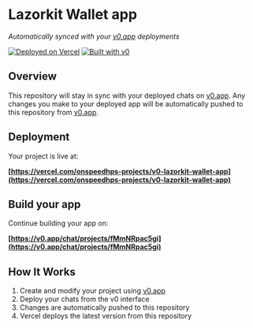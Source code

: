 # Lazorkit Wallet app

*Automatically synced with your [v0.app](https://v0.app) deployments*

[![Deployed on Vercel](https://img.shields.io/badge/Deployed%20on-Vercel-black?style=for-the-badge&logo=vercel)](https://vercel.com/onspeedhps-projects/v0-lazorkit-wallet-app)
[![Built with v0](https://img.shields.io/badge/Built%20with-v0.app-black?style=for-the-badge)](https://v0.app/chat/projects/fMmNRpac5gi)

## Overview

This repository will stay in sync with your deployed chats on [v0.app](https://v0.app).
Any changes you make to your deployed app will be automatically pushed to this repository from [v0.app](https://v0.app).

## Deployment

Your project is live at:

**[https://vercel.com/onspeedhps-projects/v0-lazorkit-wallet-app](https://vercel.com/onspeedhps-projects/v0-lazorkit-wallet-app)**

## Build your app

Continue building your app on:

**[https://v0.app/chat/projects/fMmNRpac5gi](https://v0.app/chat/projects/fMmNRpac5gi)**

## How It Works

1. Create and modify your project using [v0.app](https://v0.app)
2. Deploy your chats from the v0 interface
3. Changes are automatically pushed to this repository
4. Vercel deploys the latest version from this repository